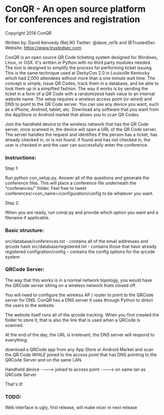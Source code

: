 # ConQR - An open source platform for conferences and registration
Copyright 2014 ConQR

Written by: David Kennedy (ReL1K)
Twitter: @dave_rel1k and @TrustedSec
Website: https://www.trustedsec.com

ConQR is an open source QR Code ticketing system designed for Windows, Linux, or OSX. It's written in Python with no third party modules needed. The tool is designed
to simplify the process for performing ticket issuing. This is the same technique used at DerbyCon 2.0 in Louisville Kentucky which had 2,000 attendees without more than
a one minute wait time. The concept is simple, issue QR Codes, track them in a database, and be able to look them up in a simplfied fashion. The way it works is by sending
the ticket in a form of a QR Code with a randomizesd hash value to an internal website name. The setup requires a wireless access point (or wired) and DNS to point to the
QR Code server. You can use any device you want, such as a iPhone, Android, tablet, etc. Download any software that you want from the AppStore or Android market that allows
you to scan QR Codes. 

Join the handheld device to the wireless network that has the QR Code server, once scanned in, the device will open a URL of the QR Code server. The server handles the request
and identifies if the person has a ticket, has already checked in, or is not found. If found and has not checked in, the user is checked in and the user can successfully enter
the conference. 

### Instructions:

Step 1: 

Run python con_setup.py. 
Answer all of the questions and generate the conference files.
This will place a conference file underneath the "conferences/" folder. 
Feel free to tweet conferences/<con_name>/configuration/config to be whatever you want.

Step 2:

When you are ready, run conqr.py and provide which option you want and a filename if applicable.

### Basic structure:

src/database/conferences.txt - contains all of the email addresses and qrcode hash 
src/database/registered.txt - contains those that have already registered
configration/config - contains the config options for the qrcode system

### QRCode Server:
 
The way that this works is in a normal network topology, you would have the QRCode server sitting on a wireless network thats closed off.

You will need to configure the wireless AP / router to point to the QRCode server for DNS. ConQR has a DNS server it uses through Python
to direct the users to the website.

The website itself runs all of the qrcode tracking. When you first created the folder to store it, that is also the link that is used when a QRCode is scanned.

At the end of the day, the URL is irrelevant, the DNS server will respond to everything. 

download a QRCode app from any App Store or Android Market and scan the QR Code *WHILE* joined to the access point that has DNS pointing to the QRCode Server and on
the same LAN. 

Handheld device ----> joined to access point ----> on same lan as QRCode Server

That's it!

### TODO:

Web interface is ugly, first release, will make nicer in next release
